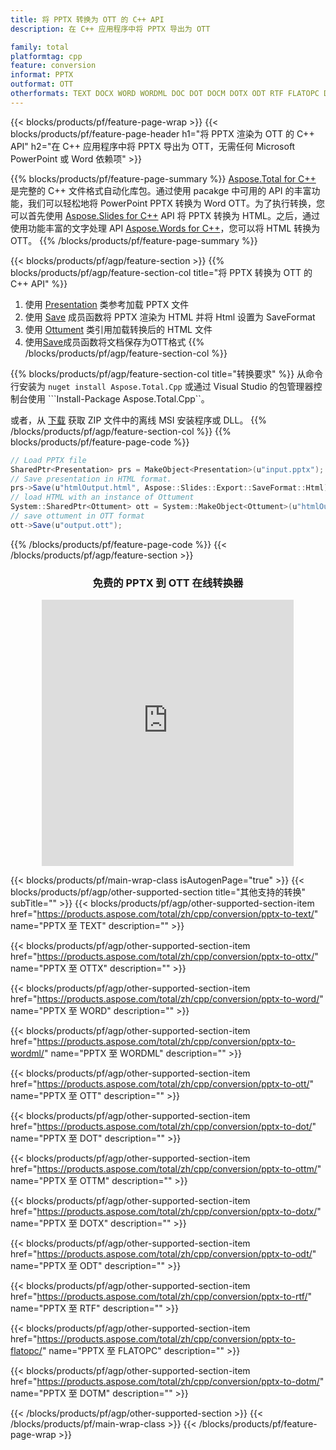```yaml
---
title: 将 PPTX 转换为 OTT 的 C++ API
description: 在 C++ 应用程序中将 PPTX 导出为 OTT

family: total
platformtag: cpp
feature: conversion
informat: PPTX
outformat: OTT
otherformats: TEXT DOCX WORD WORDML DOC DOT DOCM DOTX ODT RTF FLATOPC DOTM
---
```

{{< blocks/products/pf/feature-page-wrap >}}
{{< blocks/products/pf/feature-page-header h1="将 PPTX 渲染为 OTT 的 C++ API" h2="在 C++ 应用程序中将 PPTX 导出为 OTT，无需任何 Microsoft PowerPoint 或 Word 依赖项" >}}

{{% blocks/products/pf/feature-page-summary %}}
[Aspose.Total for C++](https://products.aspose.com/total/cpp/) 是完整的 C++ 文件格式自动化库包。通过使用 pacakge 中可用的 API 的丰富功能，我们可以轻松地将 PowerPoint PPTX 转换为 Word OTT。为了执行转换，您可以首先使用 [Aspose.Slides for C++](https://products.aspose.com/slides/cpp/) API 将 PPTX 转换为 HTML。之后，通过使用功能丰富的文字处理 API [Aspose.Words for C++](https://products.aspose.com/words/cpp/)，您可以将 HTML 转换为 OTT。 
{{% /blocks/products/pf/feature-page-summary  %}}

{{< blocks/products/pf/agp/feature-section >}}
{{% blocks/products/pf/agp/feature-section-col title="将 PPTX 转换为 OTT 的 C++ API" %}}
1. 使用 [Presentation](https://reference.aspose.com/slides/cpp/class/aspose.slides.presentation) 类参考加载 PPTX 文件
2. 使用 [Save](https://reference.aspose.com/slides/cpp/class/aspose.slides.presentation#afcd59ec697bf05c10f78c3869de2ec9e) 成员函数将 PPTX 渲染为 HTML 并将 Html 设置为 SaveFormat
3. 使用 [Ottument](https://reference.aspose.com/words/cpp/class/aspose.words.ottument) 类引用加载转换后的 HTML 文件
4. 使用[Save](https://reference.aspose.com/words/cpp/class/aspose.words.ottument#save_string)成员函数将文档保存为OTT格式
{{% /blocks/products/pf/agp/feature-section-col %}}

{{% blocks/products/pf/agp/feature-section-col title="转换要求" %}}
从命令行安装为 ```nuget install Aspose.Total.Cpp``` 或通过 Visual Studio 的包管理器控制台使用 ```Install-Package Aspose.Total.Cpp``。

或者，从 [下载](https://releases.aspose.com/total/cpp) 获取 ZIP 文件中的离线 MSI 安装程序或 DLL。
{{% /blocks/products/pf/agp/feature-section-col %}}
{{% blocks/products/pf/feature-page-code %}}
```cs
// Load PPTX file
SharedPtr<Presentation> prs = MakeObject<Presentation>(u"input.pptx");
// Save presentation in HTML format.
prs->Save(u"htmlOutput.html", Aspose::Slides::Export::SaveFormat::Html);
// load HTML with an instance of Ottument
System::SharedPtr<Ottument> ott = System::MakeObject<Ottument>(u"htmlOutput.html");
// save ottument in OTT format
ott->Save(u"output.ott"); 
```

{{% /blocks/products/pf/feature-page-code %}}
{{< /blocks/products/pf/agp/feature-section >}}
<div class="container-fluid agp-content bg-white aboutfile box-1 vh100 section nopbtm">
<div class=container>
<div class=row>
<div class="demobox tc col-md-12 padding-0" align="center">

<h3>免费的 PPTX 到 OTT 在线转换器</h3>

<iframe style="border: none; height: 426px;" scrolling="no" src="https://total-conversion-app-65z5r2lp.qa.k8s.dynabic.com/?to=ott&from=pptx" id="child-iframe" width="80%"></iframe>

</div></div>
</div></div>

{{< blocks/products/pf/main-wrap-class isAutogenPage="true" >}}
{{< blocks/products/pf/agp/other-supported-section title="其他支持的转换" subTitle="" >}}
{{< blocks/products/pf/agp/other-supported-section-item href="https://products.aspose.com/total/zh/cpp/conversion/pptx-to-text/" name="PPTX 至 TEXT" description="" >}}

{{< blocks/products/pf/agp/other-supported-section-item href="https://products.aspose.com/total/zh/cpp/conversion/pptx-to-ottx/" name="PPTX 至 OTTX" description="" >}}

{{< blocks/products/pf/agp/other-supported-section-item href="https://products.aspose.com/total/zh/cpp/conversion/pptx-to-word/" name="PPTX 至 WORD" description="" >}}

{{< blocks/products/pf/agp/other-supported-section-item href="https://products.aspose.com/total/zh/cpp/conversion/pptx-to-wordml/" name="PPTX 至 WORDML" description="" >}}

{{< blocks/products/pf/agp/other-supported-section-item href="https://products.aspose.com/total/zh/cpp/conversion/pptx-to-ott/" name="PPTX 至 OTT" description="" >}}

{{< blocks/products/pf/agp/other-supported-section-item href="https://products.aspose.com/total/zh/cpp/conversion/pptx-to-dot/" name="PPTX 至 DOT" description="" >}}

{{< blocks/products/pf/agp/other-supported-section-item href="https://products.aspose.com/total/zh/cpp/conversion/pptx-to-ottm/" name="PPTX 至 OTTM" description="" >}}

{{< blocks/products/pf/agp/other-supported-section-item href="https://products.aspose.com/total/zh/cpp/conversion/pptx-to-dotx/" name="PPTX 至 DOTX" description="" >}}

{{< blocks/products/pf/agp/other-supported-section-item href="https://products.aspose.com/total/zh/cpp/conversion/pptx-to-odt/" name="PPTX 至 ODT" description="" >}}

{{< blocks/products/pf/agp/other-supported-section-item href="https://products.aspose.com/total/zh/cpp/conversion/pptx-to-rtf/" name="PPTX 至 RTF" description="" >}}

{{< blocks/products/pf/agp/other-supported-section-item href="https://products.aspose.com/total/zh/cpp/conversion/pptx-to-flatopc/" name="PPTX 至 FLATOPC" description="" >}}

{{< blocks/products/pf/agp/other-supported-section-item href="https://products.aspose.com/total/zh/cpp/conversion/pptx-to-dotm/" name="PPTX 至 DOTM" description="" >}}


{{< /blocks/products/pf/agp/other-supported-section >}}
{{< /blocks/products/pf/main-wrap-class >}}
{{< /blocks/products/pf/feature-page-wrap >}}